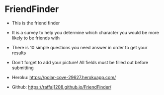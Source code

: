# FriendFinder
* This is the friend finder
* It is a survey to help you determine which character you would be more likely to be friends with
* There is 10 simple questions you need answer in order to get your results
* Don't forget to add your picture! All fields must be filled out before submitting
* Heroku: https://polar-cove-29627.herokuapp.com/

* Github: https://raffaj1208.github.io/FriendFinder/